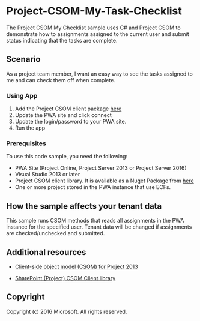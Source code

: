 # Project-CSOM-My-Task-Checklist

The Project CSOM My Checklist sample uses C# and Project CSOM to demonstrate how to assignments assigned to the current user and submit status indicating that the tasks are complete.

## Scenario

As a project team member, I want an easy way to see the tasks assigned to me and can check them off when complete.

### Using App

1.	Add the Project CSOM client package [here](https://www.nuget.org/packages/Microsoft.SharePointOnline.CSOM/)
2.	Update the PWA site and click connect
3.	Update the login/password to your PWA site.
4.	Run the app

### Prerequisites
To use this code sample, you need the following:

* PWA Site (Project Online, Project Server 2013 or Project Server 2016)
* Visual Studio 2013 or later 
* Project CSOM client library.  It is available as a Nuget Package from [here](https://www.nuget.org/packages/Microsoft.SharePointOnline.CSOM/)
* One or more project stored in the PWA instance that use ECFs.


## How the sample affects your tenant data
This sample runs CSOM methods that reads all assignments in the PWA instance for the specified user. Tenant data will be changed if assignments are checked/unchecked and submitted.

## Additional resources

* [Client-side object model (CSOM) for Project 2013](https://aka.ms/project-csom-docs)

* [SharePoint (Project) CSOM Client library](https://www.nuget.org/packages/Microsoft.SharePointOnline.CSOM/)

## Copyright

Copyright (c) 2016 Microsoft. All rights reserved.


